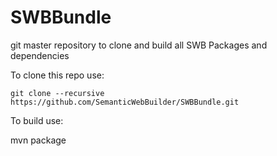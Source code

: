 # SWBBundle
git master repository to clone and build all SWB Packages and dependencies

To clone this repo use:

```git clone --recursive https://github.com/SemanticWebBuilder/SWBBundle.git```

To  build use:

mvn package